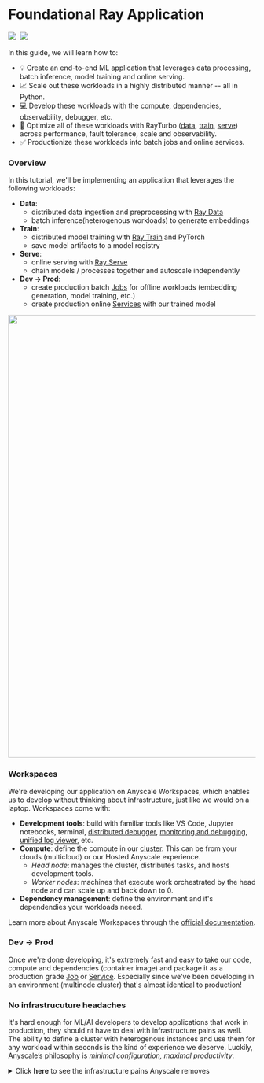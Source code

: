 # Foundational Ray Application

<div align="left">
<a target="_blank" href="https://console.anyscale.com/"><img src="https://img.shields.io/badge/🚀 Run_on-Anyscale-9hf"></a>&nbsp;
<a href="https://github.com/anyscale/foundational-ray-app" role="button"><img src="https://img.shields.io/static/v1?label=&amp;message=View%20On%20GitHub&amp;color=586069&amp;logo=github&amp;labelColor=2f363d"></a>&nbsp;
</div>

In this guide, we will learn how to:
- 💡 Create an end-to-end ML application that leverages data processing, batch inference, model training and online serving.
- 📈 Scale out these workloads in a highly distributed manner -- all in Python.
- 💻 Develop these workloads with the compute, dependencies, observability, debugger, etc.
- 🚀 Optimize all of these workloads with RayTurbo ([data](https://docs.anyscale.com/rayturbo/generated/rayturbo-data), [train](https://docs.anyscale.com/rayturbo/generated/rayturbo-train), [serve](https://docs.anyscale.com/rayturbo/generated/rayturbo-serve)) across performance, fault tolerance, scale and observability.
- ✅ Productionize these workloads into batch jobs and online services.

### Overview

In this tutorial, we'll be implementing an application that leverages the following workloads:

- **Data**:
    - distributed data ingestion and preprocessing with [Ray Data](https://docs.ray.io/en/latest/data/data.html)
    - batch inference(heterogenous workloads) to generate embeddings
- **Train**:
    - distributed model training with [Ray Train](https://docs.ray.io/en/latest/train/train.html) and PyTorch
    - save model artifacts to a model registry
- **Serve**:
    - online serving with [Ray Serve](https://docs.ray.io/en/latest/serve/index.html)
    - chain models / processes together and autoscale independently
- **Dev → Prod**:
    - create production batch [Jobs](https://docs.anyscale.com/platform/jobs/) for offline workloads (embedding generation, model training, etc.)
    - create production online [Services](https://docs.anyscale.com/platform/services/) with our trained model

<img src="/home/ray/default/images/overview.png" width=900>


### Workspaces

We're developing our application on Anyscale Workspaces, which enables us to develop without thinking about infrastructure, just like we would on a laptop. Workspaces come with:
- **Development tools**: build with familiar tools like VS Code, Jupyter notebooks, terminal, [distributed debugger](https://docs.anyscale.com/platform/workspaces/workspaces-debugging/#distributed-debugger), [monitoring and debugging](https://docs.ray.io/en/latest/ray-observability/index.html), [unified log viewer](https://docs.anyscale.com/monitoring/accessing-logs/), etc.
- **Compute**: define the compute in our [cluster](https://docs.ray.io/en/latest/cluster/key-concepts.html). This can be from your clouds (multicloud) or our Hosted Anyscale experience.
    - *Head node*: manages the cluster, distributes tasks, and hosts development tools.
    - *Worker nodes*: machines that execute work orchestrated by the head node and can scale up and back down to 0.
- **Dependency management**: define the environment and it's dependendies your workloads neeed.

Learn more about Anyscale Workspaces through the [official documentation](https://docs.anyscale.com/platform/workspaces/).

### Dev → Prod

Once we're done developing, it's extremely fast and easy to take our code, compute and dependencies (container image) and package it as a production grade [Job](https://docs.anyscale.com/platform/jobs/) or [Service](https://docs.anyscale.com/platform/services/). Especially since we've been developing in an environment (multinode cluster) that's almost identical to production!

### No infrastrucuture headaches

It's hard enough for ML/AI developers to develop applications that work in production, they should'nt have to deal with infrastructure pains as well. The ability to define a cluster with heterogenous instances and use them for any workload within seconds is the kind of experience we deserve. Luckily, Anyscale’s philosophy is **minimal configuration*, *maximal productivity**. <details>
  <summary>Click <b>here</b> to see the infrastructure pains Anyscale removes</summary>

**🚀 1. Fast Workload Launch** (No Cluster Setup Required)
* With Kubernetes (EKS/GKE), you must manually create a cluster before launching anything.
* This includes setting up VPCs, IAM roles, node pools, autoscaling, etc.
* Anyscale handles all of this automatically -- you just define your job or endpoint and run it.

**⚙️ 2. No GPU Driver Hassles**
* Kubernetes requires you to install and manage NVIDIA drivers and the device plugin for GPU workloads.
* On Anyscale, GPU environments just work—drivers, libraries, and runtime are pre-configured.

**📦 3. No KubeRay or CRD Management**
* Running Ray on K8s needs:
    * Installing KubeRay
    * Writing and maintaining custom YAML manifests
    * Managing Custom Resource Definitions (CRDs)
    * Tuning stateful sets and pod configs
* On Anyscale, this is all abstracted — you launch Ray clusters without writing a single YAML file.

**🧠 4. No Need to Learn K8s Internals**
* With Kubernetes, users must:
    * Inspect pods/logs
    * Navigate dashboards
    * Manually send HTTP requests to Ray endpoints
* Anyscale users never touch pods. Everything is accessible via the CLI, SDK, or UI.

**💸 5. Spot Instance Handling Just Works**
* Kubernetes requires custom node pools and lifecycle handling for spot instance preemptions.
* With Anyscale, preemptible VMs are handled automatically with node draining and rescheduling.

</details>

</div>
